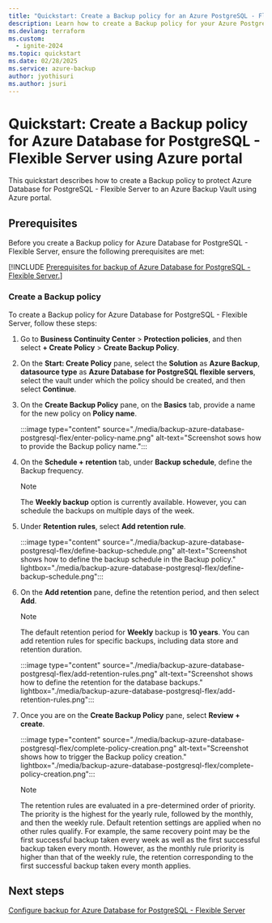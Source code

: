 ```yaml
---
title: "Quickstart: Create a Backup policy for an Azure PostgreSQL - Flexible Server using Azure portal"
description: Learn how to create a Backup policy for your Azure PostgreSQL - Flexible Server with Azure portal.
ms.devlang: terraform
ms.custom:
  - ignite-2024
ms.topic: quickstart
ms.date: 02/28/2025
ms.service: azure-backup
author: jyothisuri
ms.author: jsuri
---
```


#  Quickstart: Create a Backup policy for Azure Database for PostgreSQL - Flexible Server using Azure portal

This quickstart describes how to create a Backup policy to protect Azure Database for PostgreSQL - Flexible Server to an Azure Backup Vault using Azure portal.

## Prerequisites

Before you create a Backup policy for Azure Database for PostgreSQL - Flexible Server, ensure the following prerequisites are met:

[!INCLUDE [Prerequisites for backup of Azure Database for PostgreSQL - Flexible Server.](../../includes/backup-postgresql-flexible-server-prerequisites.md)]

### Create a Backup policy

To create a Backup policy for Azure Database for PostgreSQL - Flexible Server, follow these steps: 

1. Go to **Business Continuity Center** > **Protection policies**, and then select **+ Create Policy** > **Create Backup Policy**.


2. On the **Start: Create Policy** pane, select the **Solution** as **Azure Backup**, **datasource type** as **Azure Database for PostgreSQL flexible servers**, select the vault under which the policy should be created, and then select **Continue**.


3. On the **Create Backup Policy** pane, on the **Basics** tab,  provide a name for the new policy on **Policy name**.

   :::image type="content" source="./media/backup-azure-database-postgresql-flex/enter-policy-name.png" alt-text="Screenshot sows how to provide the Backup policy name.":::

4. On the **Schedule + retention** tab, under **Backup schedule**, define the Backup frequency.

   >[!Note]
   >The **Weekly backup** option is currently available. However, you can schedule the backups on multiple days of the week.

5. Under **Retention rules**, select **Add retention rule**.

   :::image type="content" source="./media/backup-azure-database-postgresql-flex/define-backup-schedule.png" alt-text="Screenshot shows how to define the backup schedule in the Backup policy." lightbox="./media/backup-azure-database-postgresql-flex/define-backup-schedule.png":::

6. On the **Add retention** pane, define the retention period, and then select **Add**.


   >[!Note]
   >The default retention period for **Weekly** backup is **10 years**. You can add retention rules for specific backups, including data store and retention duration.

   :::image type="content" source="./media/backup-azure-database-postgresql-flex/add-retention-rules.png" alt-text="Screenshot shows how to define the retention for the database backups." lightbox="./media/backup-azure-database-postgresql-flex/add-retention-rules.png":::

7. Once you are on the **Create Backup Policy** pane, select **Review + create**.

   :::image type="content" source="./media/backup-azure-database-postgresql-flex/complete-policy-creation.png" alt-text="Screenshot shows how to trigger the Backup policy creation." lightbox="./media/backup-azure-database-postgresql-flex/complete-policy-creation.png":::    

    >[!Note]
    >The retention rules are evaluated in a pre-determined order of priority. The priority is the highest for the yearly rule, followed by the monthly, and then the weekly rule. Default retention settings are applied when no other rules qualify. For example, the same recovery point may be the first successful backup taken every week as well as the first successful backup taken every month. However, as the monthly rule priority is higher than that of the weekly rule, the retention corresponding to the first successful backup taken every month applies.

## Next steps

[Configure backup for Azure Database for PostgreSQL - Flexible Server](tutorial-create-first-backup-azure-database-postgresql-flex.md#configure-backup--for-the-database)
